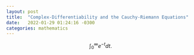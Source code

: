 ```yaml
---
layout: post
title:  "Complex-Differentiability and the Cauchy-Riemann Equations"
date:   2022-01-29 01:24:16 -0300
categories: mathematics
---
```


$$ \int_{0}^{\infty} e^{-t} dt. $$

